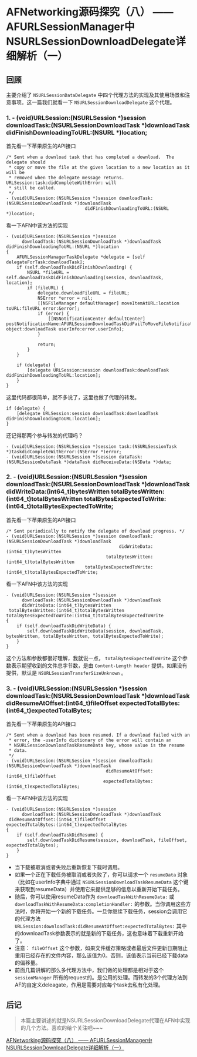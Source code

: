 # AFNetworking源码探究（八） —— AFURLSessionManager中NSURLSessionDownloadDelegate详细解析（一）

## 回顾

主要介绍了 `NSURLSessionDataDelegate` 中四个代理方法的实现及其使用场景和注意事项。这一篇我们就看一下 `NSURLSessionDownloadDelegate` 这个代理。

### 1. - (void)URLSession:(NSURLSession *)session downloadTask:(NSURLSessionDownloadTask *)downloadTask didFinishDownloadingToURL:(NSURL *)location;

首先看一下苹果原生的API接口

```
/* Sent when a download task that has completed a download.  The delegate should 
 * copy or move the file at the given location to a new location as it will be 
 * removed when the delegate message returns. URLSession:task:didCompleteWithError: will
 * still be called.
 */
- (void)URLSession:(NSURLSession *)session downloadTask:(NSURLSessionDownloadTask *)downloadTask
                              didFinishDownloadingToURL:(NSURL *)location;
```

看一下AFN中该方法的实现

```
- (void)URLSession:(NSURLSession *)session
      downloadTask:(NSURLSessionDownloadTask *)downloadTask
didFinishDownloadingToURL:(NSURL *)location
{
    AFURLSessionManagerTaskDelegate *delegate = [self delegateForTask:downloadTask];
    if (self.downloadTaskDidFinishDownloading) {
        NSURL *fileURL = self.downloadTaskDidFinishDownloading(session, downloadTask, location);
        if (fileURL) {
            delegate.downloadFileURL = fileURL;
            NSError *error = nil;
            [[NSFileManager defaultManager] moveItemAtURL:location toURL:fileURL error:&error];
            if (error) {
                [[NSNotificationCenter defaultCenter] postNotificationName:AFURLSessionDownloadTaskDidFailToMoveFileNotification object:downloadTask userInfo:error.userInfo];
            }

            return;
        }
    }

    if (delegate) {
        [delegate URLSession:session downloadTask:downloadTask didFinishDownloadingToURL:location];
    }
}
```

这里代码都很简单，就不多说了，这里也做了代理的转发。

```
if (delegate) {
    [delegate URLSession:session downloadTask:downloadTask didFinishDownloadingToURL:location];
}
```

还记得那两个参与转发的代理吗？

```
- (void)URLSession:(NSURLSession *)session task:(NSURLSessionTask *)taskdidCompleteWithError:(NSError *)error;
- (void)URLSession:(NSURLSession *)session dataTask:(NSURLSessionDataTask *)dataTask didReceiveData:(NSData *)data;
```

### 2. - (void)URLSession:(NSURLSession *)session downloadTask:(NSURLSessionDownloadTask *)downloadTask didWriteData:(int64_t)bytesWritten totalBytesWritten:(int64_t)totalBytesWritten totalBytesExpectedToWrite:(int64_t)totalBytesExpectedToWrite;

首先看一下苹果原生的API接口

```
/* Sent periodically to notify the delegate of download progress. */
- (void)URLSession:(NSURLSession *)session downloadTask:(NSURLSessionDownloadTask *)downloadTask
                                           didWriteData:(int64_t)bytesWritten
                                      totalBytesWritten:(int64_t)totalBytesWritten
                              totalBytesExpectedToWrite:(int64_t)totalBytesExpectedToWrite;
```

看一下AFN中该方法的实现

```
- (void)URLSession:(NSURLSession *)session
      downloadTask:(NSURLSessionDownloadTask *)downloadTask
      didWriteData:(int64_t)bytesWritten
 totalBytesWritten:(int64_t)totalBytesWritten
totalBytesExpectedToWrite:(int64_t)totalBytesExpectedToWrite
{
    if (self.downloadTaskDidWriteData) {
        self.downloadTaskDidWriteData(session, downloadTask, bytesWritten, totalBytesWritten, totalBytesExpectedToWrite);
    }
}
```

这个方法和参数都很好理解，我就说一点， `totalBytesExpectedToWrite` 这个参数表示期望收到的文件总字节数，是由 `Content-Length header` 提供。如果没有提供，默认是 `NSURLSessionTransferSizeUnknown` 。

### 3. - (void)URLSession:(NSURLSession *)session downloadTask:(NSURLSessionDownloadTask *)downloadTask didResumeAtOffset:(int64_t)fileOffset expectedTotalBytes:(int64_t)expectedTotalBytes;

首先看一下苹果原生的API接口

```
/* Sent when a download has been resumed. If a download failed with an
 * error, the -userInfo dictionary of the error will contain an
 * NSURLSessionDownloadTaskResumeData key, whose value is the resume
 * data. 
 */
- (void)URLSession:(NSURLSession *)session downloadTask:(NSURLSessionDownloadTask *)downloadTask
                                      didResumeAtOffset:(int64_t)fileOffset
                                     expectedTotalBytes:(int64_t)expectedTotalBytes;
```

看一下AFN中该方法的实现

```
- (void)URLSession:(NSURLSession *)session
      downloadTask:(NSURLSessionDownloadTask *)downloadTask
 didResumeAtOffset:(int64_t)fileOffset
expectedTotalBytes:(int64_t)expectedTotalBytes
{
    if (self.downloadTaskDidResume) {
        self.downloadTaskDidResume(session, downloadTask, fileOffset, expectedTotalBytes);
    }
}
```

* 当下载被取消或者失败后重新恢复下载时调用。
* 如果一个正在下载任务被取消或者失败了，你可以请求一个 `resumeData` 对象（比如在userInfo字典中通过 `NSURLSessionDownloadTaskResumeData` 这个键来获取到resumeData）并使用它来提供足够的信息以重新开始下载任务。
* 随后，你可以使用resumeData作为 `downloadTaskWithResumeData:` 或 `downloadTaskWithResumeData:completionHandler:` 的参数。当你调用这些方法时，你将开始一个新的下载任务。一旦你继续下载任务，session会调用它的代理方法 `URLSession:downloadTask:didResumeAtOffset:expectedTotalBytes:` 其中的downloadTask参数表示的就是新的下载任务，这也意味着下载重新开始了。
* 注意： `fileOffset` 这个参数，如果文件缓存策略或者最后文件更新日期阻止重用已经存在的文件内容，那么该值为0。否则，该值表示当前已经下载data的偏移量。
* 前面几篇讲解的那么多代理方法中，我们做的处理都是相对于这个 `sessionManager` 所有的request的。是公用的处理。而转发的3个代理方法到AF的自定义deleagate，作用是需要对应每个task去私有化处理。

## 后记

> 本篇主要讲述的就是NSURLSessionDownloadDelegate代理在AFN中实现的几个方法。喜欢的给个关注吧~~~  

[AFNetworking源码探究（八） —— AFURLSessionManager中NSURLSessionDownloadDelegate详细解析（一）](https://www.jianshu.com/p/69d10d9d7882)